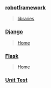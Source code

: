 ### [robotframework](./robotframework.md)
> [libraries](http://robotframework.org/robotframework/#standard-libraries)
### [Django](./Django.md)
> [Home](https://www.djangoproject.com/)
### [Flask](./Flask.md)
> [Home](http://flask.pocoo.org/)
### [Unit Test](./UnitTest/unittest.md)

